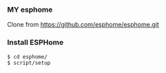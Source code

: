 ### MY esphome
Clone from https://github.com/esphome/esphome.git

### Install ESPHome
```
$ cd esphome/
$ script/setup
```
